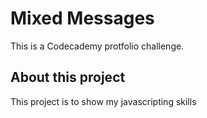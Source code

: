 # Mixed Messages 
This is a Codecademy protfolio challenge.

## About this project
This project is to show my javascripting skills
